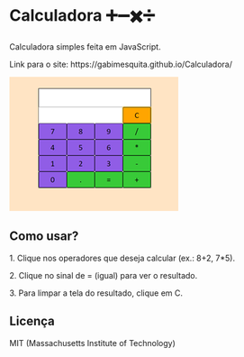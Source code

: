 # Calculadora ➕➖✖️➗
 
<p>Calculadora simples feita em JavaScript.</p>
 
<p>Link para o site: https://gabimesquita.github.io/Calculadora/</p>
 
<img src="calc.png"></br>
 
<h2>Como usar?</h2>

<p>1. Clique nos operadores que deseja calcular (ex.: 8+2, 7*5).</p>

<p>2. Clique no sinal de = (igual) para ver o resultado.</p>

<p>3. Para limpar a tela do resultado, clique em C.</p> 


<h2>Licença</h2>

<p>MIT (Massachusetts Institute of Technology)</p>


